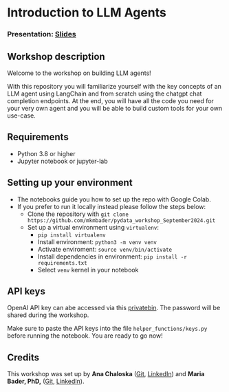 # Introduction to LLM Agents

### Presentation: [Slides](https://docs.google.com/presentation/d/1fSsMiim1G_FVSP-0ESK_cUsGFVjp7AK79ybInVrd5Rc/edit?usp=sharing)

## Workshop description

Welcome to the workshop on building LLM agents!

With this repository you will familiarize yourself with the key concepts of an LLM agent using LangChain and from scratch using the chatgpt chat completion endpoints. At the end, you will have all the code you need for your very own agent and you will be able to build custom tools for your own use-case. 

## Requirements

- Python 3.8 or higher
- Jupyter notebook or jupyter-lab

## Setting up your environment

- The notebooks guide you how to set up the repo with Google Colab. 
- If you prefer to run it locally instead please follow the steps below: 
    - Clone the repository with `git clone https://github.com/mkmbader/pydata_workshop_September2024.git`
    - Set up a virtual environment using `virtualenv`:
        - `pip install virtualenv`
        - Install environment: `python3 -m venv venv`
        - Activate enviroment: `source venv/bin/activate`   
        - Install dependencies in environment: `pip install -r requirements.txt`
        - Select `venv` kernel in your notebook

## API keys

OpenAI API key can abe accessed via this [privatebin](https://privatebin.molops.io/?f508a05a49e6b21d#DR2E4qjM5xC2nR8jfdP9ctpUBZWJh3rNKdt8CsD9poaq). The password will be shared during the workshop. 

Make sure to paste the API keys into the file `helper_functions/keys.py` before running the notebook. You are ready to go now!

## Credits

This workshop was set up by **Ana Chaloska** ([Git](https://github.com/anachaloska), [LinkedIn](https://www.linkedin.com/in/ana-chaloska-809486149/)) and **Maria Bader, PhD,** ([Git](https://github.com/mkmbader), [LinkedIn](https://www.linkedin.com/in/mkmbader/)).